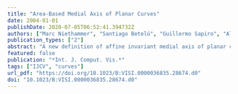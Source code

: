 ```yaml
---
title: "Area-Based Medial Axis of Planar Curves"
date: 2004-01-01
publishDate: 2020-07-05T06:52:41.394732Z
authors: ["Marc Niethammer", "Santiago Betelú", "Guillermo Sapiro", "Allen R. Tannenbaum", "Peter J. Giblin"]
publication_types: ["2"]
abstract: "A new definition of affine invariant medial axis of planar closed curves is introduced. A point belongs to the affine medial axis if and only if it is equidistant from at least two points of the curve, with the distance being a minimum and given by the areas between the curve and its corresponding chords. The medial axis is robust, eliminating the need for curve denoising. In a dynamical interpretation of this affine medial axis, the medial axis points are the affine shock positions of the affine erosion of the curve. We propose a simple method to compute the medial axis and give examples. We also demonstrate how to use this method to detect affine skew symmetry in real images."
featured: false
publication: "*Int. J. Comput. Vis.*"
tags: ["IJCV", "curves"]
url_pdf: "https://doi.org/10.1023/B:VISI.0000036835.28674.d0"
doi: "10.1023/B:VISI.0000036835.28674.d0"
---
```


